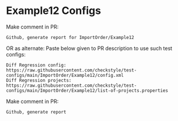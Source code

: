 # Example12 Configs
Make comment in PR:
```
Github, generate report for ImportOrder/Example12
```
OR as alternate:
Paste below given to PR description to use such test configs:
```
Diff Regression config: https://raw.githubusercontent.com/checkstyle/test-configs/main/ImportOrder/Example12/config.xml
Diff Regression projects: https://raw.githubusercontent.com/checkstyle/test-configs/main/ImportOrder/Example12/list-of-projects.properties
```
Make comment in PR:
```
Github, generate report
```
